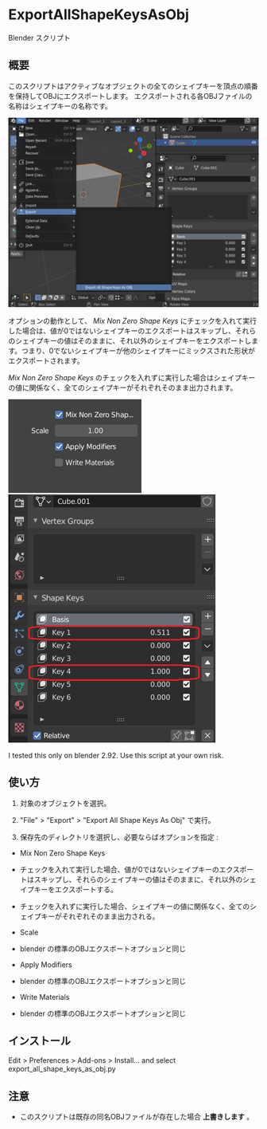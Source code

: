 # ExportAllShapeKeysAsObj
Blender スクリプト

## 概要
このスクリプトはアクティブなオブジェクトの全てのシェイプキーを頂点の順番を保持してOBJにエクスポートします。
エクスポートされる各OBJファイルの名称はシェイプキーの名称です。

![screen1](screen1.png 'screen1')

オプションの動作として、 _Mix Non Zero Shape Keys_ にチェックを入れて実行した場合は、値が0ではないシェイプキーのエクスポートはスキップし、それらのシェイプキーの値はそのままに、それ以外のシェイプキーをエクスポートします。つまり、0でないシェイプキーが他のシェイプキーにミックスされた形状がエクスポートされます。

_Mix Non Zero Shape Keys_ のチェックを入れずに実行した場合はシェイプキーの値に関係なく、全てのシェイプキーがそれぞれそのまま出力されます。

![screen2](screen2.png 'screen2') ![screen3](screen3.png 'screen3')

I tested this only on blender 2.92. Use this script at your own risk.

## 使い方
1. 対象のオブジェクトを選択。

2. "File" > "Export" > "Export All Shape Keys As Obj" で実行。

3. 保存先のディレクトリを選択し、必要ならばオプションを指定 :
 - Mix Non Zero Shape Keys
  + チェックを入れて実行した場合、値が0ではないシェイプキーのエクスポートはスキップし、それらのシェイプキーの値はそのままに、それ以外のシェイプキーをエクスポートする。

  + チェックを入れずに実行した場合、シェイプキーの値に関係なく、全てのシェイプキーがそれぞれそのまま出力される。

 - Scale
  + blender の標準のOBJエクスポートオプションと同じ

 - Apply Modifiers
  + blender の標準のOBJエクスポートオプションと同じ

 - Write Materials
  + blender の標準のOBJエクスポートオプションと同じ

## インストール
Edit > Preferences > Add-ons > Install... and select export_all_shape_keys_as_obj.py

## 注意
* このスクリプトは既存の同名OBJファイルが存在した場合 **上書きします** 。
